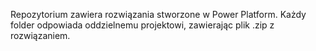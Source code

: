 Repozytorium zawiera rozwiązania stworzone w Power Platform. Każdy folder odpowiada oddzielnemu projektowi, zawierając plik .zip z rozwiązaniem.
